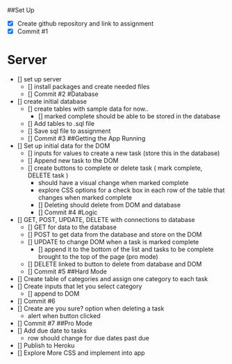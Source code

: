 ##Set Up 
- [x] Create github repository and link to assignment
- [x] Commit #1 
# Server
- [] set up server 
    - [] install packages and create needed files
    - [] Commit #2
#Database
- [] create initial database 
    - [] create tables with sample data for now.. 
        - [] marked complete should be able to be stored in the database 
    - [] Add tables to .sql file 
    - [] Save sql file to assignment 
    - [] Commit #3
##Getting the App Running 
- [] Set up initial data for the DOM 
    - [] inputs for values to create a new task (store this in the database)
    - [] Append new task to the DOM 
    - [] create buttons to complete or delete task ( mark complete, DELETE task )
        - should have a visual change when marked complete 
        - explore CSS options for a check box in each row of the table that changes when marked complete
        - [] Deleting should delete from DOM and database 
        - [] Commit #4
#Logic
- [] GET, POST, UPDATE, DELETE with connections to database 
    - [] GET for data to the database 
    - [] POST to get data from the database and store on the DOM 
    - [] UPDATE to change DOM when a task is marked complete
        - [] append it to the bottom of the list and tasks to be complete brought to the top of the page (pro mode)
    - [] DELETE linked to button to delete from database and DOM 
    - [] Commit #5 
##Hard Mode 
- [] Create table of categories and assign one category to each task 
- [] Create inputs that let you select category 
    - [] append to DOM 
- [] Commit #6
- [] Create are you sure? option when deleting a task 
    - alert when button clicked 
- [] Commit #7
##Pro Mode
- [] Add due date to tasks 
    - row should change for due dates past due 
- [] Publish to Heroku 
- [] Explore More CSS and implement into app 



